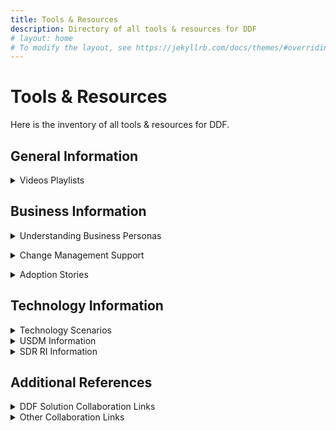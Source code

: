 ```yaml
---
title: Tools & Resources
description: Directory of all tools & resources for DDF
# layout: home
# To modify the layout, see https://jekyllrb.com/docs/themes/#overriding-theme-defaults
---
```

# Tools & Resources
Here is the inventory of all tools & resources for DDF. 
<p></p>
<H2>General Information</H2>
<p></p>
<details>
<summary>Videos Playlists</summary>
<a target="_blank" href="https://www.youtube.com/playlist?list=PLMXS-Xt7Ou1L_vQ8xporort6tBfrcNy2W">- DDF General Information Videos</a><br>
<a target="_blank" href="https://www.youtube.com/playlist?list=PLMXS-Xt7Ou1IoMvLH8Ov7YYgAEl7MWpka">- DDF Webinar Videos</a><br>
<a target="_blank" href="https://www.youtube.com/playlist?list=PLMXS-Xt7Ou1Juda8dFZXbGY7PaGQwH6FJ">- DDF Connectathon</a><br>
<a target="_blank" href="https://www.youtube.com/playlist?list=PLMXS-Xt7Ou1KLxO6nzXWSNJ6PWtIJhGjK">- DDF Standards/Technical Videos</a><br>
</details>
<p></p>
<H2>Business Information</H2>
<p></p>
<details>
<summary>Understanding Business Personas</summary>
<a target="_blank" href="https://transcelerate.github.io/ddf-home/documents/DDF Persona Infographic 2024.pdf">- DDF Persona Infographic</a><br>
<a target="_blank" href="https://transcelerate.github.io/ddf-home/DMPersona.html">- Clinical Data Manager Persona Toolkit</a><br>
<a target="_blank" href="https://transcelerate.github.io/ddf-home/MWPersona.html">- Protocol Writer Persona Toolkit</a><br>  
<a target="_blank" href="https://transcelerate.github.io/ddf-home/ITPersona.html">- Information Technology Persona Toolkit</a><br>  
</details>
<p></p>
<details>
<summary>Change Management Support</summary>
<a target="_blank" href="https://transcelerate.github.io/ddf-home/documents/DDF Change Management journey 2024.pdf">- Change Management Journey</a><br>
<a target="_blank" href="https://transcelerate.github.io/ddf-home/documents/DDF%20Technology%20Architecture%20Scenarios%20Tool%20-%20CLEAN_FINAL.pdf">- DDF Technology Architecture Scenarios Toolkit</a><br>
<a target="_blank" href="https://transcelerate.github.io/ddf-home/documents/white_paper/DDF_Practical_Approach_to_Implementation.pdf">- Practical Approach to Implementing DDF Framework</a><br>
</details>
<p></p>  
<details>
<summary>Adoption Stories</summary>
<a target="_blank" href="https://transcelerate.github.io/ddf-home/documents/stories/DDF_Case_Study_DOSA.pdf">- Adoption Story: Digital Schedule of Activities</a><br> 
<a target="_blank" href="https://transcelerate.github.io/ddf-home/documents/stories/DDF_Case_Study_DDF_Adoption.pdf">- Adoption Story: Adoption of a Digital Data Flow</a><br>   
</details>
<p></p>
<H2>Technology Information</H2>
<p></p>
<details>
<summary>Technology Scenarios</summary>
<a target="_blank" href="https://transcelerate.github.io/ddf-home/documents/DDF%20Technology%20Architecture%20Scenarios%20Tool%20-%20CLEAN_FINAL.pdf">- DDF Technology Architecture Scenarios Toolkit</a><br>  
</details>
<details>
<summary>USDM Information</summary>
<a target="_blank" href="https://www.cdisc.org/ddf">- USDM Reference Architecture v4.0</a><br>
<a target="_blank" href="https://transcelerate.github.io/ddf-home/utilities.html">- Common Protocol Template to USDM Tool</a><br>  
</details>
<details>
<summary>SDR RI Information</summary>
<a target="_blank" href="https://transcelerate.github.io/ddf-home/sdr-ri-codebase-access.html">- Getting Started with the SDR RI Codebase</a><br>  
<a target="_blank" href="https://transcelerate.github.io/ddf-home/community.html">- DDF Open-Source Community</a><br>  
<a target="_blank" href="https://github.com/transcelerate/ddf-sdr-api">- SDR API GitHub Repository</a><br>
<a target="_blank" href="https://github.com/transcelerate/ddf-sdr-platform">- SDR Platform GitHub Repository</a><br>
<a target="_blank" href="https://github.com/transcelerate/ddf-sdr-ui">- SDR UI GitHub Repository</a><br>
<a target="_blank" href="https://github.com/transcelerate/ddf-sdr-support">- SDR Support GitHub Repository</a>
</details>
<H2>Additional References</H2>
<p></p>
<details>
<summary>DDF Solution Collaboration Links</summary>
<a target="_blank" href="https://transcelerate.github.io/ddf-home/scf.html">- Solutions Collaboration Forum (SCF)</a><br>
<a target="_blank" href="https://transcelerate.github.io/ddf-directory/directory/directory.html">- DDF Solutions Directory</a><br>
<p></p>
</details>
<details>
<summary>Other Collaboration Links</summary>
<a target="_blank" href="https://transcelerate.github.io/ddf-home/collaborations.html">- Data Standards Collaboration Overview</a><br> 
<a target="_blank" href="https://www.cdisc.org/ddf">- CDISC DDF Website</a><br>
<a target="_blank" href="https://www.ema.europa.eu/en/ich-m11-guideline-clinical-study-protocol-template-and-technical-specifications-scientific-guideline">- ICH M11</a><br>
<a target="_blank" href="https://hl7vulcan.org/">- Vulcan HL7 FHIR</a><br> 
<a target="_blank" href="https://www.transceleratebiopharmainc.com/initiatives/clinical-content-reuse/">- Clinical Content & Reuse</a><br>
</details>
